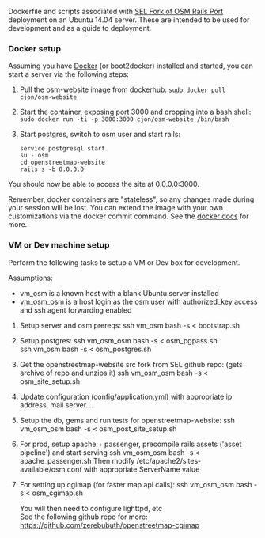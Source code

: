 Dockerfile and scripts associated with 
[SEL Fork of OSM Rails Port](https://github.com/SEL-Columbia/openstreetmap-website) 
deployment on an Ubuntu 14.04 server.  These are intended to be used for 
development and as a guide to deployment. 

### Docker setup

Assuming you have [Docker](docker.com) (or boot2docker) installed and started, you can start
a server via the following steps:

1.  Pull the osm-website image from [dockerhub](hub.docker.com):
    `sudo docker pull cjon/osm-website`

2.  Start the container, exposing port 3000 and dropping into a bash shell:
    `sudo docker run -ti -p 3000:3000 cjon/osm-website /bin/bash`

3.  Start postgres, switch to osm user and start rails:

    ```
    service postgresql start
    su - osm
    cd openstreetmap-website
    rails s -b 0.0.0.0
    ```

You should now be able to access the site at 0.0.0.0:3000.

Remember, docker containers are "stateless", so any changes made during 
your session will be lost.  You can extend the image with your own 
customizations via the docker commit command.  See the 
[docker docs](https://docs.docker.com) for more.  

### VM or Dev machine setup

Perform the following tasks to setup a VM or Dev box for development.

Assumptions:
* vm_osm is a known host with a blank Ubuntu server installed
* vm_osm_osm is a host login as the osm user with authorized_key access and ssh agent forwarding enabled

1.  Setup server and osm prereqs:
    ssh vm_osm bash -s < bootstrap.sh
   
2.  Setup postgres:
    ssh vm_osm_osm bash -s < osm_pgpass.sh  
    ssh vm_osm bash -s < osm_postgres.sh  
    
3.  Get the openstreetmap-website src fork from SEL github repo:
    (gets archive of repo and unzips it)
    ssh vm_osm_osm bash -s < osm_site_setup.sh

4.  Update configuration (config/application.yml) with appropriate ip address, mail server...

5.  Setup the db, gems and run tests for openstreetmap-website:
    ssh vm_osm_osm bash -s < osm_post_site_setup.sh 

6.  For prod, setup apache + passenger, precompile rails assets ('asset pipeline') and start serving
    ssh vm_osm_osm bash -s < apache_passenger.sh
    Then modify /etc/apache2/sites-available/osm.conf with appropriate ServerName value

7.  For setting up cgimap (for faster map api calls):
    ssh vm_osm_osm bash -s < osm_cgimap.sh
    
    You will then need to configure lighttpd, etc  
    See the following github repo for more:
    https://github.com/zerebubuth/openstreetmap-cgimap
